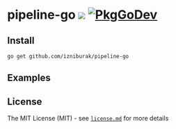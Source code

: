 # pipeline-go [![](https://github.com/izniburak/pipeline-go/workflows/build/badge.svg)](https://github.com/izniburak/pipeline-go/actions) [![PkgGoDev](https://pkg.go.dev/badge/github.com/izniburak/pipeline-go)](https://pkg.go.dev/github.com/izniburak/pipeline-go)


## Install

```bash
go get github.com/izniburak/pipeline-go
```

## Examples

## License
The MIT License (MIT) - see [`license.md`](https://github.com/izniburak/pipeline-go/blob/main/license.md) for more details